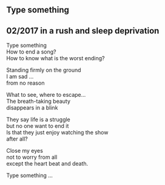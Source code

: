 ## Type something

## 02/2017 in a rush and sleep deprivation

Type something  
How to end a song?  
How to know what is the worst ending?  

Standing firmly on the ground  
I am sad ...  
from no reason  

What to see, where to escape...  
The breath-taking beauty  
disappears in a blink  

They say life is a struggle  
but no one want to end it  
Is that they just enjoy watching the show  
after all?  

Close my eyes  
not to worry from all  
except the heart beat and death.  

Type something ...
